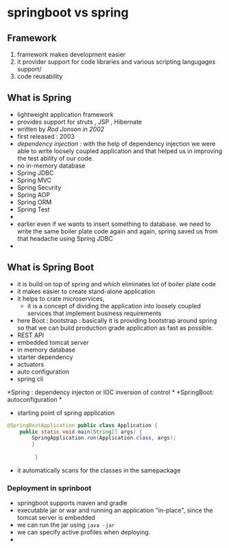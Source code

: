 # springboot vs spring

## Framework
1. framework makes development easier
2. it provider support for code libraries and various scripting langugages support/
3. code reusability 


## What is Spring 
- lightweight application framework
- provides support for struts , JSP , Hibernate
- written by *Rod Jonson in 2002*
- first released : 2003
- *dependency injection* : with the help of dependency injection we were able to write loosely coupled application and that helped us in improving the test ability of our code.
- no in-memory database
-  Spring JDBC
-   Spring MVC
-   Spring Security
-   Spring AOP
-   Spring ORM
-   Spring Test
-
- earlier even if we wants to insert something to database. we need to write the same boiler plate code again and again, spring saved us from that headache using Spring JDBC
- 

## What is Spring Boot
- it is build on top of spring and which eliminates lot of boiler plate code 
- it makes easier to create stand-alone application 
- it helps to crate microservices,
	- it is a concept of dividing the application into loosely coupled services that implement business requirements
-  here Boot : bootstrap : basically it is providing bootstrap around spring so that we can build production grade application as fast as possible.
- REST API
- embedded tomcat server
- in memory database
- starter dependency
- actuators
- auto configuration
- spring cli

*Spring : dependency injecton or IOC inversion of control *
*SpringBoot: autoconfiguration *
- starting point of spring application
```java
@SpringBootApplication public class Application { 
	public static void main(String[] args) { 
		SpringApplication.run(Application.class, args); 
		}
		 
		 }
```

- it automatically scans for the classes in the samepackage

### Deployment in sprinboot
- springboot supports maven and gradle
- executable jar or war and running an application "in-place", since the tomcat server is embedded
- we can run the jar using `java -jar `
- we can specify active profiles when deploying.
- 